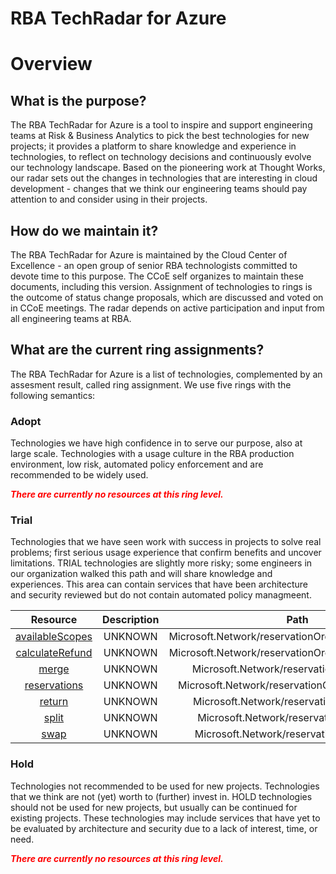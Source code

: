 
RBA TechRadar for Azure
=======================

# Overview

## What is the purpose?


The RBA TechRadar for Azure is a tool to inspire and support engineering teams at Risk & Business Analytics to pick the best technologies for new projects; it provides a platform to share knowledge and experience in technologies, to reflect on technology decisions and continuously evolve our technology landscape.  Based on the pioneering work at Thought Works, our radar sets out the changes in technologies that are interesting in cloud development - changes that we think our engineering teams should pay attention to and consider using in their projects.
## How do we maintain it?


The RBA TechRadar for Azure is maintained by the Cloud Center of Excellence - an open group of senior RBA technologists committed to devote time to this purpose.  The CCoE self organizes to maintain these documents, including this version.  Assignment of technologies to rings is the outcome of status change proposals, which are discussed and voted on in CCoE meetings.  The radar depends on active participation and input from all engineering teams at RBA.
## What are the current ring assignments?


The RBA TechRadar for Azure is a list of technologies, complemented by an assesment result, called ring assignment.  We use five rings with the following semantics:
### Adopt


Technologies we have high confidence in to serve our purpose, also at large scale.  Technologies with a usage culture in the RBA production environment, low risk, automated policy enforcement and are recommended to be widely used.  
  
***<font color="red"> There are currently no resources at this ring level. </font>***
### Trial


Technologies that we have seen work with success in projects to solve real problems;  first serious usage experience that confirm benefits and uncover limitations.  TRIAL technologies are slightly more risky; some engineers in our organization walked this path and will share knowledge and experiences.  This area can contain services that have been architecture and security reviewed but do not contain automated policy managmeent.  

|Resource|Description|Path|Status|
| :---: | :---: | :---: | :---: |
|[availableScopes](https://github.com/openrba/python-azure-techradar/Microsoft.Network/reservationOrders/availableScopes/README.md)|UNKNOWN|Microsoft.Network/reservationOrders/availableScopes|TRIAL|
|[calculateRefund](https://github.com/openrba/python-azure-techradar/Microsoft.Network/reservationOrders/calculateRefund/README.md)|UNKNOWN|Microsoft.Network/reservationOrders/calculateRefund|TRIAL|
|[merge](https://github.com/openrba/python-azure-techradar/Microsoft.Network/reservationOrders/merge/README.md)|UNKNOWN|Microsoft.Network/reservationOrders/merge|TRIAL|
|[reservations](https://github.com/openrba/python-azure-techradar/Microsoft.Network/reservationOrders/reservations/README.md)|UNKNOWN|Microsoft.Network/reservationOrders/reservations|TRIAL|
|[return](https://github.com/openrba/python-azure-techradar/Microsoft.Network/reservationOrders/return/README.md)|UNKNOWN|Microsoft.Network/reservationOrders/return|TRIAL|
|[split](https://github.com/openrba/python-azure-techradar/Microsoft.Network/reservationOrders/split/README.md)|UNKNOWN|Microsoft.Network/reservationOrders/split|TRIAL|
|[swap](https://github.com/openrba/python-azure-techradar/Microsoft.Network/reservationOrders/swap/README.md)|UNKNOWN|Microsoft.Network/reservationOrders/swap|TRIAL|

### Hold


Technologies not recommended to be used for new projects. Technologies that we think are not (yet) worth to (further) invest in.  HOLD technologies should not be used for new projects, but usually can be continued for existing projects.  These technologies may include services that have yet to be evaluated by architecture and security due to a lack of interest, time, or need.  
  
***<font color="red"> There are currently no resources at this ring level. </font>***